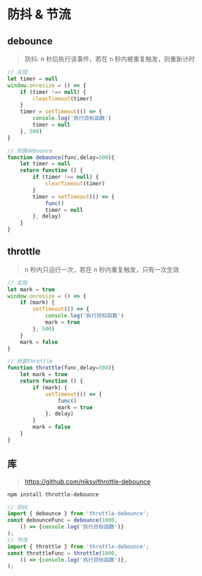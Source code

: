 # 防抖 & 节流

## debounce

> 防抖: n 秒后执行该事件，若在 n 秒内被重复触发，则重新计时

``` js
// 实现
let timer = null
window.onresize = () => {
    if (timer !== null) {
        clearTimeout(timer)
    }
    timer = setTimeout(() => {
        console.log('执行目标函数')
        timer = null
    }, 500)
}
```

``` js
// 封装debounce
function debounce(func,delay=500){
    let timer = null
    return function () {
        if (timer !== null) {
            clearTimeout(timer)
        }
        timer = setTimeout(() => {
            func()
            timer = null
        }, delay)
    }
}
```

## throttle

> n 秒内只运行一次，若在 n 秒内重复触发，只有一次生效

``` js
// 实现
let mark = true
window.onresize = () => {
    if (mark) {
        setTimeout(() => {
            console.log('执行目标函数')
            mark = true
        }, 500)
    }
    mark = false
}
```

``` js
// 封装throttle
function throttle(func,delay=500){
    let mark = true
    return function () {
        if (mark) {
            setTimeout(() => {
                func()
                mark = true
            }, delay)
        }
        mark = false
    }
}
```

## 库

> <https://github.com/niksy/throttle-debounce>

``` bash
npm install throttle-debounce
```

``` js
// 防抖
import { debounce } from 'throttle-debounce';
const debounceFunc = debounce(1000, 
    () => {console.log('执行目标函数')}
);
// 节流
import { throttle } from 'throttle-debounce';
const throttleFunc = throttle(1000,
    () => {console.log('执行目标函数')},
);
```
